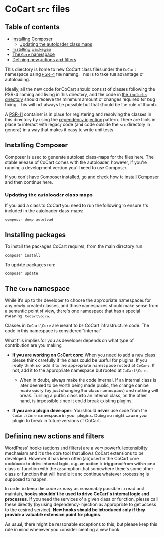 # CoCart `src` files

## Table of contents

  * [Installing Composer](#installing-composer)
    + [Updating the autoloader class maps](#updating-the-autoloader-class-maps)
  * [Installing packages](#installing-packages)
  * [The `Core` namespace](#the-core-namespace)
  * [Defining new actions and filters](#defining-new-actions-and-filters)

This directory is home to new CoCart class files under the `CoCart` namespace using [PSR-4](https://www.php-fig.org/psr/psr-4/) file naming. This is to take full advantage of autoloading.

Ideally, all the new code for CoCart should consist of classes following the PSR-4 naming and living in this directory, and the code in [the `includes` directory](https://github.com/co-cart/cocart/tree/dev/plugins/cocart/includes/README.md) should receive the minimum amount of changes required for bug fixing. This will not always be possible but that should be the rule of thumb.

A [PSR-11](https://www.php-fig.org/psr/psr-11/) container is in place for registering and resolving the classes in this directory by using the [dependency injection](https://en.wikipedia.org/wiki/Dependency_injection) pattern. There are tools in place to interact with legacy code (and code outside the `src` directory in general) in a way that makes it easy to write unit tests. 

## Installing Composer

Composer is used to generate autoload class-maps for the files here. The stable release of CoCart comes with the autoloader, however, if you're running a development version you'll need to use Composer.

If you don't have Composer installed, go and check how to [install Composer](https://github.com/woocommerce/woocommerce/wiki/How-to-set-up-WooCommerce-development-environment) and then continue here.

### Updating the autoloader class maps

If you add a class to CoCart you need to run the following to ensure it's included in the autoloader class-maps:

```
composer dump-autoload
```


## Installing packages

To install the packages CoCart requires, from the main directory run:

```
composer install
```

To update packages run:

```
composer update
```

## The `Core` namespace

While it's up to the developer to choose the appropriate namespaces for any newly created classes, and those namespaces should make sense from a semantic point of view, there's one namespace that has a special meaning: `CoCart\Core`.

Classes in `CoCart\Core` are meant to be CoCart infrastructure code. The code in this namespace is considered "internal".

What this implies for you as developer depends on what type of contribution are you making:

* **If you are working on CoCart core:** When you need to add a new class please think carefully if the class could be useful for plugins. If you really think so, add it to the appropriate namespace rooted at `CoCart`. If not, add it to the appropriate namespace but rooted at `CoCart\Core`.
  * When in doubt, always make the code internal. If an internal class is later deemed to be worth being made public, the change can be made easily (by just changing the class namespace) and nothing will break. Turning a public class into an internal class, on the other hand, is impossible since it could break existing plugins.

* **If you are a plugin developer:** You should **never** use code from the `CoCart\Core` namespace in your plugins. Doing so might cause your plugin to break in future versions of CoCart.


## Defining new actions and filters

WordPress' hooks (actions and filters) are a very powerful extensibility mechanism and it's the core tool that allows CoCart extensions to be developed. However it has been often (ab)used in the CoCart core codebase to drive internal logic, e.g. an action is triggered from within one class or function with the assumption that somewhere there's some other class or function that will handle it and continue whatever processing is supposed to happen.

In order to keep the code as easy as reasonably possible to read and maintain, **hooks shouldn't be used to drive CoCart's internal logic and processes**. If you need the services of a given class or function, please call these directly (by using dependency-injection as appropriate to get access to the desired service). **New hooks should be introduced only if they provide a valuable extension point for plugins**.

As usual, there might be reasonable exceptions to this; but please keep this rule in mind whenever you consider creating a new hook.
